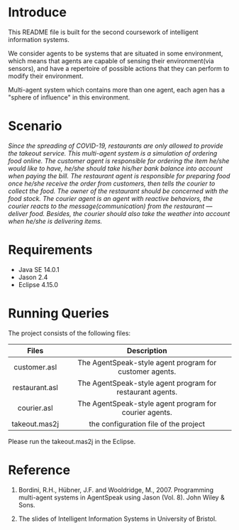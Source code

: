 # Introduce
This README file is built for the second coursework of intelligent information systems.

We consider agents to be systems that are situated in some environment, which means that agents are capable of sensing their environment(via sensors), and have a repertoire of possible actions that they can perform to modify their environment.

Multi-agent system which contains more than one agent, each agen has a "sphere of influence" in this environment.

# Scenario
*Since the spreading of COVID-19, restaurants are only allowed to provide the takeout service. This multi-agent system is a simulation of ordering food online. The customer agent is responsible for ordering the item he/she would like to have, he/she should take his/her bank balance into account when paying the bill. The restaurant agent is responsible for preparing food once he/she receive the order from customers, then tells the courier to collect the food. The owner of the restaurant should be concerned with the food stock. The courier agent is an agent with reactive behaviors, the courier reacts to the message(communication) from the restaurant — deliver food. Besides, the courier should also take the weather into account when he/she is delivering items.*

# Requirements
* Java SE 14.0.1
* Jason 2.4
* Eclipse 4.15.0

# Running Queries
The project consists of the following files:

| Files | Description|
|:--------:|:----------:|
|customer.asl | The AgentSpeak-style agent program for customer agents.|
|restaurant.asl | The AgentSpeak-style agent program for restaurant agents.|
|courier.asl | The AgentSpeak-style agent program for courier agents.|
|takeout.mas2j| the configuration file of the project|


Please run the takeout.mas2j in the Eclipse.

# Reference 
1. Bordini, R.H., Hübner, J.F. and Wooldridge, M., 2007. Programming multi-agent systems in AgentSpeak using Jason (Vol. 8). John Wiley & Sons.

2. The slides of Intelligent Information Systems in University of Bristol.
